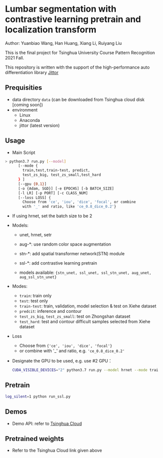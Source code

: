 # Lumbar segmentation with contrastive learning pretrain and localization transform

Author: Yuanbiao Wang, Han Huang, Xiang Li, Ruiyang Liu

This is the final project for Tsinghua University Course Pattern Recognition 2021 Fall.

This repository is written with the support of the high-performance auto differentiation library [Jittor](https://github.com/Jittor/jittor)

## Prequisities
- data directory `data` (can be downloaded from Tsinghua cloud disk [coming soon])
- environment
  - Linux
  - Anaconda
  - jittor (latest version)


## Usage
- Main Script
```bash
> python3.7 run.py [--model]
      [--mode {
        train,test,train-test, predict, 
        test_zs_big, test_zs_small,test_hard
      } ]
      [--gpu {0,1}] 
      [-o {Adam, SGD}] [-e EPOCHS] [-b BATCH_SIZE] 
      [-l LR] [-p PORT] [-c CLASS_NUM] 
      [--loss LOSS] {
        Choose from 'ce', 'iou', 'dice', 'focal', or combine
        with '_' and ratio, like 'ce_0.8_dice_0.2'}
```

- If using hrnet, set the batch size to be 2

- Models:

  - unet, hrnet, setr

  - aug-*:  use random color space augmentation

  - stn-*:  add spatial transformer network(STN) module

  - ssl-*:  add contrastive learning pretrain

  - models available: `{stn_unet, ssl_unet, ssl_stn_unet, aug_unet, aug_ssl_stn_unet}`

- Modes:
  - `train`: train only
  - `test`: test only
  - `train-test`: train, validation, model selection & test on Xiehe dataset
  - `predcit`: inference and contour
  - `test_zs_big`, `test_zs_small`: test on Zhongshan dataset
  - `test_hard`: test and contour difficult samples selected from Xiehe dataset

- Loss
  - Choose from `{'ce', 'iou', 'dice', 'focal'}`
  - or combine with '_' and ratio, e.g. `'ce_0.8_dice_0.2'`
- Designate the GPU to be used, e.g. use #2 GPU：
  
  ```bash
  CUDA_VISIBLE_DEVICES="2" python3.7 run.py --model hrnet --mode train-test -b 2 -e 8
  ```

## Pretrain
```bash
log_silent=1 python run_ssl.py
```

## Demos
- Demo API: refer to [Tsinghua Cloud](https://cloud.tsinghua.edu.cn/f/d6bbfa925b87400eb707/)

## Pretrained weights
- Refer to the Tsinghua Cloud link given above
